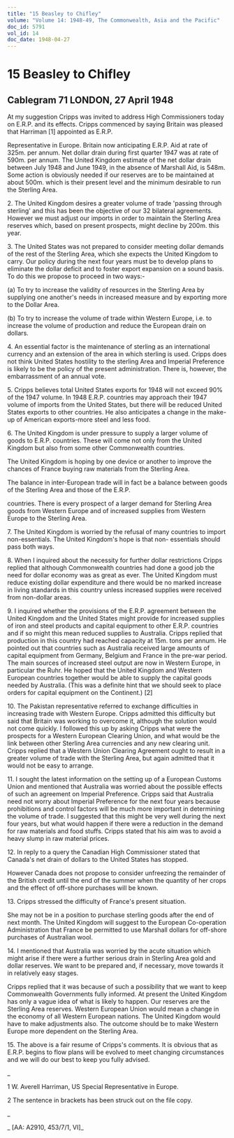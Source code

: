 ```yaml
---
title: "15 Beasley to Chifley"
volume: "Volume 14: 1948-49, The Commonwealth, Asia and the Pacific"
doc_id: 5791
vol_id: 14
doc_date: 1948-04-27
---
```


# 15 Beasley to Chifley

## Cablegram 71 LONDON, 27 April 1948

At my suggestion Cripps was invited to address High Commissioners today on E.R.P. and its effects. Cripps commenced by saying Britain was pleased that Harriman [1] appointed as E.R.P.

Representative in Europe. Britain now anticipating E.R.P. Aid at rate of 325m. per annum. Net dollar drain during first quarter 1947 was at rate of 590m. per annum. The United Kingdom estimate of the net dollar drain between July 1948 and June 1949, in the absence of Marshall Aid, is 548m. Some action is obviously needed if our reserves are to be maintained at about 500m. which is their present level and the minimum desirable to run the Sterling Area.

2\. The United Kingdom desires a greater volume of trade 'passing through sterling' and this has been the objective of our 32 bilateral agreements. However we must adjust our imports in order to maintain the Sterling Area reserves which, based on present prospects, might decline by 200m. this year.

3\. The United States was not prepared to consider meeting dollar demands of the rest of the Sterling Area, which she expects the United Kingdom to carry. Our policy during the next four years must be to develop plans to eliminate the dollar deficit and to foster export expansion on a sound basis. To do this we propose to proceed in two ways:-

(a) To try to increase the validity of resources in the Sterling Area by supplying one another's needs in increased measure and by exporting more to the Dollar Area.

(b) To try to increase the volume of trade within Western Europe, i.e. to increase the volume of production and reduce the European drain on dollars.

4\. An essential factor is the maintenance of sterling as an international currency and an extension of the area in which sterling is used. Cripps does not think United States hostility to the sterling Area and Imperial Preference is likely to be the policy of the present administration. There is, however, the embarrassment of an annual vote.

5\. Cripps believes total United States exports for 1948 will not exceed 90% of the 1947 volume. In 1948 E.R.P. countries may approach their 1947 volume of imports from the United States, but there will be reduced United States exports to other countries. He also anticipates a change in the make-up of American exports-more steel and less food.

6\. The United Kingdom is under pressure to supply a larger volume of goods to E.R.P. countries. These will come not only from the United Kingdom but also from some other Commonwealth countries.

The United Kingdom is hoping by one device or another to improve the chances of France buying raw materials from the Sterling Area.

The balance in inter-European trade will in fact be a balance between goods of the Sterling Area and those of the E.R.P.

countries. There is every prospect of a larger demand for Sterling Area goods from Western Europe and of increased supplies from Western Europe to the Sterling Area.

7\. The United Kingdom is worried by the refusal of many countries to import non-essentials. The United Kingdom's hope is that non- essentials should pass both ways.

8\. When I inquired about the necessity for further dollar restrictions Cripps replied that although Commonwealth countries had done a good job the need for dollar economy was as great as ever. The United Kingdom must reduce existing dollar expenditure and there would be no marked increase in living standards in this country unless increased supplies were received from non-dollar areas.

9\. I inquired whether the provisions of the E.R.P. agreement between the United Kingdom and the United States might provide for increased supplies of iron and steel products and capital equipment to other E.R.P. countries and if so might this mean reduced supplies to Australia. Cripps replied that production in this country had reached capacity at 15m. tons per annum. He pointed out that countries such as Australia received large amounts of capital equipment from Germany, Belgium and France in the pre-war period. The main sources of increased steel output are now in Western Europe, in particular the Ruhr. He hoped that the United Kingdom and Western European countries together would be able to supply the capital goods needed by Australia. (This was a definite hint that we should seek to place orders for capital equipment on the Continent.) [2]

10\. The Pakistan representative referred to exchange difficulties in increasing trade with Western Europe. Cripps admitted this difficulty but said that Britain was working to overcome it, although the solution would not come quickly. I followed this up by asking Cripps what were the prospects for a Western European Clearing Union, and what would be the link between other Sterling Area currencies and any new clearing unit. Cripps replied that a Western Union Clearing Agreement ought to result in a greater volume of trade with the Sterling Area, but again admitted that it would not be easy to arrange.

11\. I sought the latest information on the setting up of a European Customs Union and mentioned that Australia was worried about the possible effects of such an agreement on Imperial Preference. Cripps said that Australia need not worry about Imperial Preference for the next four years because prohibitions and control factors will be much more important in determining the volume of trade. I suggested that this might be very well during the next four years, but what would happen if there were a reduction in the demand for raw materials and food stuffs. Cripps stated that his aim was to avoid a heavy slump in raw material prices.

12\. In reply to a query the Canadian High Commissioner stated that Canada's net drain of dollars to the United States has stopped.

However Canada does not propose to consider unfreezing the remainder of the British credit until the end of the summer when the quantity of her crops and the effect of off-shore purchases will be known.

13\. Cripps stressed the difficulty of France's present situation.

She may not be in a position to purchase sterling goods after the end of next month. The United Kingdom will suggest to the European Co-operation Administration that France be permitted to use Marshall dollars for off-shore purchases of Australian wool.

14\. I mentioned that Australia was worried by the acute situation which might arise if there were a further serious drain in Sterling Area gold and dollar reserves. We want to be prepared and, if necessary, move towards it in relatively easy stages.

Cripps replied that it was because of such a possibility that we want to keep Commonwealth Governments fully informed. At present the United Kingdom has only a vague idea of what is likely to happen. Our reserves are the Sterling Area reserves. Western European Union would mean a change in the economy of all Western European nations. The United Kingdom would have to make adjustments also. The outcome should be to make Western Europe more dependent on the Sterling Area.

15\. The above is a fair resume of Cripps's comments. It is obvious that as E.R.P. begins to flow plans will be evolved to meet changing circumstances and we will do our best to keep you fully advised.

_

1 W. Averell Harriman, US Special Representative in Europe.

2 The sentence in brackets has been struck out on the file copy.

_

_ [AA: A2910, 453/7/1, VI]_
